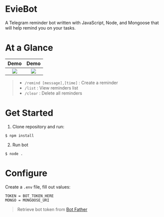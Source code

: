 # EvieBot
A Telegram reminder bot written with JavaScript, Node, and Mongoose that will help remind you on your tasks.

# At a Glance
Demo             |  Demo
:------------------------:|:-------------------------:
![](https://i.imgur.com/YiCqWIS.png)  |  ![](https://i.imgur.com/rng3rb4.png)
> - `/remind [message],[time]` : Create a reminder
> - `/list` : View reminders list
> - `/clear` : Delete all reminders

# Get Started
1. Clone repository and run:
```
$ npm install
```
2. Run bot
```
$ node .
```

# Configure
Create a `.env` file, fill out values:
```
TOKEN = BOT_TOKEN_HERE
MONGO = MONGOOSE_URI
```
> Retrieve bot token from [Bot Father](https://t.me/botfather)
